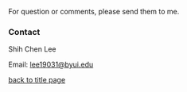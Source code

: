 For question or comments, please send them to me.

### Contact

Shih Chen Lee

Email: lee19031@byui.edu

[back to title page](README.md)
